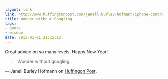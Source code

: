 ```yaml
---
layout: link
link: http://www.huffingtonpost.com/janell-burley-hofmann/iphone-contract-from-your-mom_b_2372493.html
title: Wonder without Googling
tags: 
- quote
- wisdom
date: 2013-01-01 21:15:12
---
```

Great advice on so many levels. Happy New Year!

> Wonder without googling.

-- Janell Burley Hofmann on [Huffingon Post](http://www.huffingtonpost.com/janell-burley-hofmann/iphone-contract-from-your-mom_b_2372493.html).


